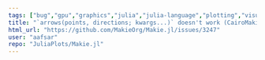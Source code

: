 ```yaml
---
tags: ["bug","gpu","graphics","julia","julia-language","plotting","visualization"]
title: "`arrows(points, directions; kwargs...)` doesn't work (CairoMakie backend)"
html_url: "https://github.com/MakieOrg/Makie.jl/issues/3247"
user: "aafsar"
repo: "JuliaPlots/Makie.jl"
---
```


